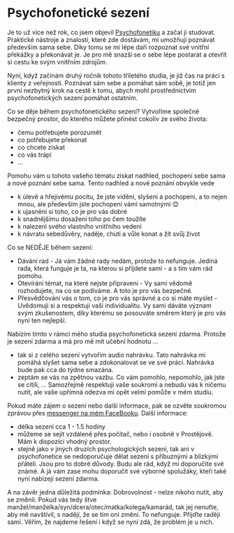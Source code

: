 # Psychofonetické sezení

Je to už více než rok, co jsem objevil [Psychofonetiku](https://skolaempatie.sk/o-nas/o-psychofonetike/)
a začal ji studovat. Praktické nástroje a znalosti, které zde
dostávám, mi umožňují poznávat především sama sebe. Díky tomu se mi
lépe daří rozpoznat své vnitřní překážky a překonávat je. Je pro mě
snazší se o sebe lépe postarat a otevřít si cestu ke svým vnitřním
zdrojům.

Nyní, když začínám druhý ročník tohoto tříletého studia, je již
čas na práci s klienty z veřejnosti. Poznávat sám sebe a pomáhat sám
sobě, je totiž jen první nezbytný krok na cestě k tomu, abych mohl
prostřednictvím psychofonetických sezení pomáhat ostatním.

Co se děje během psychofonetického sezení? Vytvoříme společně
bezpečný prostor, do kterého můžete přinést cokoliv ze svého života:

* čemu potřebujete porozumět
* co potřebujete překonat
* co chcete získat
* co vás trápí
* ...

Pomohu vám u tohoto vašeho tématu získat nadhled, pochopení
sebe sama a nové poznání sebe sama. Tento nadhled a nové poznání
obvykle vede


* k úlevě a hřejivému pocitu, že jste viděni, slyšeni a
	pochopeni, a to nejen mnou, ale především jste pochopeni vámi
	samotnými 😊
* k ujasnění si toho, co je pro vás dobré
* k snadnějšímu dosažení toho po čem toužíte
* k nalezení svého vlastního vnitřního vedení
* k návratu sebedůvěry, naděje, chuti a vůle konat a žít svůj
	život

Co se NEDĚJE během sezení:

* Dávání rad - Já vám žádné rady nedám, protože to nefunguje.
	Jediná rada, která funguje je ta, na kterou si přijdete sami - a s
	tím vám rád pomohu.
* Otevírání témat, na které nejste připraveni - Vy sami vědomě
	rozhodujete, na co se podíváme. A toto je pro vás bezpečné.
* Přesvědčování vás o tom, co je pro vás správné a co si máte
	myslet - Uvědomuji si a respektuji vaši individualitu. Vy sami
	dáváte význam svým zkušenostem, díky kterému se posouváte směrem
	který je pro vás nyní ten nejlepší.

Nabízím tímto v rámci mého studia psychofonetická sezení
zdarma. Protože je sezení zdarma a má pro mě mít učební hodnotu ...

* tak si z celého sezení vytvořím audio nahrávku. Tato
	nahrávka mi pomáhá slyšet sama sebe a zdokonalovat se ve své práci.
	Nahrávka bude pak cca do týdne smazána.
* zeptám se vás na zpětnou vazbu. Co vám pomohlo, nepomohlo,
	jak jste se cítili, ... Samozřejmě respektuji vaše soukromí a nebudu
	vás k ničemu nutit, ale vaše upřímná odezva mi opět velmi pomůže v
	mém studiu.

Pokud máte zájem o sezení nebo další informace, pak se ozvěte soukromou zprávou přes [messenger na mém FaceBooku](https://www.facebook.com/pavel.vojtechovsky.92/). Další informace:

* délka sezení cca 1 - 1.5 hodiny
* můžeme se sejít vzdáleně přes počítač, nebo i osobně v
	Prostějově. Mám k dispozici vhodný prostor.
* stejně jako v jiných druzích psychologických sezení, tak ani
	v psychofonetice se nedoporučuje dělat sezení s příbuznými a
	blízkými přáteli. Jsou pro to dobré důvody. Budu ale rád, když mi
	doporučíte své známé. A já vám zase mohu doporučit své výborné
	spolužáky, kteří také nyní nabízejí sezení zdarma.

A na závěr jedna důležitá podmínka: Dobrovolnost - nelze nikoho
nutit, aby se změnil. Pokud vás tedy štve
manžel/manželka/syn/dcera/otec/matka/kolega/kamarád, tak jej nenuťte,
aby mě navštívil, s nadějí, že se tím oni změní. To nefunguje.
Přijďte raději sami. Věřím, že najdeme řešení i když se nyní zdá, že
problém je u nich.
